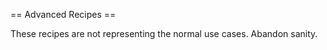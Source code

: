 == Advanced Recipes ==

These recipes are not representing the normal use cases. Abandon sanity.

 [wiki:Cookbook/QueueSubtitles Queue Subtitle Downloads]::
 [wiki:Cookbook/DailyEmail Send a daily email of downloaded files]::
 [wiki:Cookbook/ForceStrictMatching Force Strict Matching]::
 [wiki:Cookbook/AutomaticRarUnpack Unpack rar files automatically]::
 [wiki:Cookbook/Legendastv How to automatically download subtitles from legendas.tv]::
 [wiki:Cookbook/CLISearch Create a manual CLI based Search for a Series]::
 [wiki:Cookbook/MailErrorLog Mail errors in logfile]::
